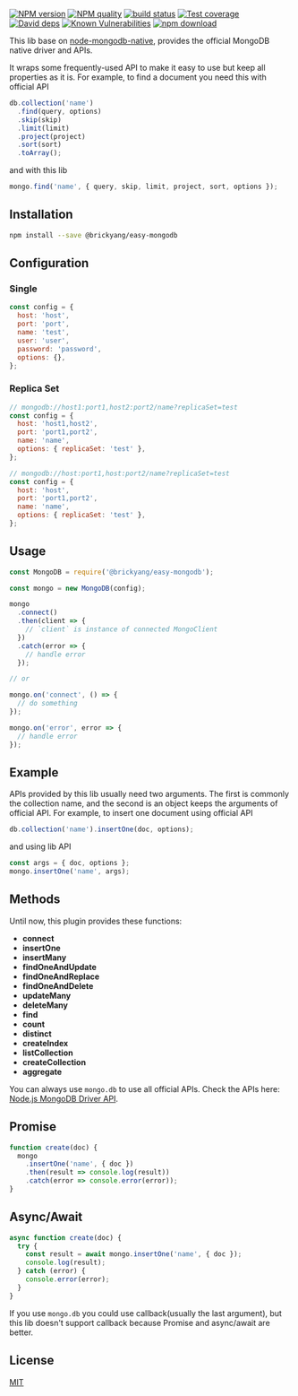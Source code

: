 [![NPM version][npm-image]][npm-url]
[![NPM quality][quality-image]][quality-url]
[![build status][travis-image]][travis-url]
[![Test coverage][codecov-image]][codecov-url]
[![David deps][david-image]][david-url]
[![Known Vulnerabilities][snyk-image]][snyk-url]
[![npm download][download-image]][download-url]

[npm-image]: https://img.shields.io/npm/v/@brickyang/easy-mongodb.svg?style=flat-square
[npm-url]: https://npmjs.org/package/@brickyang/easy-mongodb
[quality-image]: http://npm.packagequality.com/shield/@brickyang/easy-mongodb.svg?style=flat-square
[quality-url]: http://packagequality.com/#?package=@brickyang/easy-mongodb
[travis-image]: https://img.shields.io/travis-ci/brickyang/easy-mongodb.svg?style=flat-square
[travis-url]: https://travis-ci.org/brickyang/easy-mongodb
[codecov-image]: https://img.shields.io/codecov/c/github/brickyang/easy-mongodb.svg?style=flat-square
[codecov-url]: https://codecov.io/github/brickyang/easy-mongodb?branch=master
[david-image]: https://david-dm.org/brickyang/easy-mongodb/status.svg?style=flat-square
[david-url]: https://david-dm.org/brickyang/easy-mongodb?branch=master
[snyk-image]: https://snyk.io/test/npm/@brickyang/easy-mongodb/badge.svg?style=flat-square
[snyk-url]: https://snyk.io/test/npm/@brickyang/easy-mongodb
[download-image]: https://img.shields.io/npm/dm/@brickyang/easy-mongodb.svg?style=flat-square
[download-url]: https://npmjs.org/package/@brickyang/easy-mongodb

This lib base on
[node-mongodb-native](https://github.com/mongodb/node-mongodb-native), provides
the official MongoDB native driver and APIs.

It wraps some frequently-used API to make it easy to use but keep all properties
as it is. For example, to find a document you need this with official API

```js
db.collection('name')
  .find(query, options)
  .skip(skip)
  .limit(limit)
  .project(project)
  .sort(sort)
  .toArray();
```

and with this lib

```js
mongo.find('name', { query, skip, limit, project, sort, options });
```

## Installation

```bash
npm install --save @brickyang/easy-mongodb
```

## Configuration

### Single

```js
const config = {
  host: 'host',
  port: 'port',
  name: 'test',
  user: 'user',
  password: 'password',
  options: {},
};
```

### Replica Set

```js
// mongodb://host1:port1,host2:port2/name?replicaSet=test
const config = {
  host: 'host1,host2',
  port: 'port1,port2',
  name: 'name',
  options: { replicaSet: 'test' },
};

// mongodb://host:port1,host:port2/name?replicaSet=test
const config = {
  host: 'host',
  port: 'port1,port2',
  name: 'name',
  options: { replicaSet: 'test' },
};
```

## Usage

```js
const MongoDB = require('@brickyang/easy-mongodb');

const mongo = new MongoDB(config);

mongo
  .connect()
  .then(client => {
    // `client` is instance of connected MongoClient
  })
  .catch(error => {
    // handle error
  });

// or

mongo.on('connect', () => {
  // do something
});

mongo.on('error', error => {
  // handle error
});
```

## Example

APIs provided by this lib usually need two arguments. The first is commonly
the collection name, and the second is an object keeps the arguments of official
API. For example, to insert one document using official API

```js
db.collection('name').insertOne(doc, options);
```

and using lib API

```js
const args = { doc, options };
mongo.insertOne('name', args);
```

## Methods

Until now, this plugin provides these functions:

- **connect**
- **insertOne**
- **insertMany**
- **findOneAndUpdate**
- **findOneAndReplace**
- **findOneAndDelete**
- **updateMany**
- **deleteMany**
- **find**
- **count**
- **distinct**
- **createIndex**
- **listCollection**
- **createCollection**
- **aggregate**

You can always use `mongo.db` to use all official APIs. Check the
APIs here:
[Node.js MongoDB Driver API](https://mongodb.github.io/node-mongodb-native/3.1/api/).

## Promise

```js
function create(doc) {
  mongo
    .insertOne('name', { doc })
    .then(result => console.log(result))
    .catch(error => console.error(error));
}
```

## Async/Await

```js
async function create(doc) {
  try {
    const result = await mongo.insertOne('name', { doc });
    console.log(result);
  } catch (error) {
    console.error(error);
  }
}
```

If you use `mongo.db` you could use callback(usually the last argument), but
this lib doesn't support callback because Promise and async/await are better.

## License

[MIT](LICENSE)
